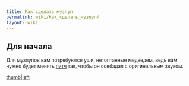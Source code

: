 ```yaml
---
title: Как сделать музпуп
permalink: wiki/Как_сделать_музпуп/
layout: wiki
---
```


## Для начала

<span style="font-size:13px;">Для музпупов вам потребуются уши,
нетоптанные медведем, ведь вам нужно будет
менять [питч](Термины "wikilink") так, чтобы он совбадал с оригинальным
звуком. </span>

<span style="font-size:13px;">[thumb\|left](Файл:Pitch.jpg "wikilink")</span>
